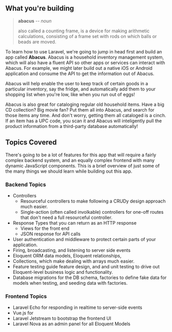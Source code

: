 ## What you're building

> **abacus** -- *noun*
>
> also called a counting frame, is a device for making arithmetic calculations, consisting of a frame set with rods on which balls or beads are moved.

To learn how to use Laravel, we're going to jump in head first and build an app called **Abacus**. Abacus is a household inventory management system, which will also have a fluent API so other apps or services can interact with Abacus. For example, we might later build out a native iOS or Android application and consume the API to get the information out of Abacus.

Abacus will help enable the user to keep track of certain goods in a particular inventory, say the fridge, and automatically add them to your shopping list when you're low, like when you run out of eggs!

Abacus is also great for cataloging regular old household items. Have a big CD collection? Big movie fan? Put them all into Abacus, and search for those items any time. And don't worry, getting them all cataloged is a cinch. If an item has a UPC code, you scan it and Abacus will inteligently pull the product information from a third-party database automatically!

## Topics Covered
There's going to be a lot of features for this app that will require a fairly complex backend system, and an equally complex frontend with many dynamic JavaScript components. This is a brief overview of just some of the many things we should learn while building out this app.

### Backend Topics
- Controllers
    - Resourceful controllers to make following a CRUDy design approach much easier.
    - Single-action (often called involkable) controllers for one-off routes that don't need a full resourceful controller.
- Response Types that you can return as an HTTP response
    - Views for the front end
    - JSON response for API calls
- User authentication and middleware to protect certain parts of your application.
- Firing, broadcasting, and listening to server side events
- Eloquent ORM data models, Eloquent relationships, 
- Collections, which make dealing with arrays much easier.
- Feature testing guide feature design, and and unit testing to drive out Eloquent-level business logic and functionality.
- Database migrations for the DB schema, factories to define fake data for models when testing, and seeding data with factories.

### Frontend Topics

- Laravel Echo for responding in realtime to server-side events
- Vue.js for
- Laravel Jetstream to bootstrap the frontend UI
- Laravel Nova as an admin panel for all Eloquent Models
 
